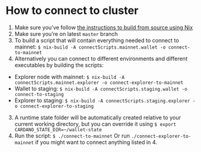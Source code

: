 # How to connect to cluster

1. Make sure you’ve follow [the instructions to build from source using Nix](build-cardano-sl-and-daedalus-from-source-code.md)
2. Make sure you’re on latest `master` branch
3. To build a script that will contain everything needed to connect to mainnet: `$ nix-build -A connectScripts.mainnet.wallet -o connect-to-mainnet`
4. Alternatively you can connect to different environments and different executables by building the scripts:
- Explorer node with mainnet: `$ nix-build -A connectScripts.mainnet.explorer -o connect-explorer-to-mainnet`
- Wallet to staging: `$ nix-build -A connectScripts.staging.wallet -o connect-to-staging`
- Explorer to staging: `$ nix-build -A connectScripts.staging.explorer -o connect-explorer-to-staging`
3. A runtime state folder will be automatically created relative to your current
   working directory, but you can override it using `$ export CARDANO_STATE_DIR=~/wallet-state`
4. Run the script: `$ ./connect-to-mainnet`
   Or run `./connect-explorer-to-mainnet` if you might want to connect anything listed in 4.
